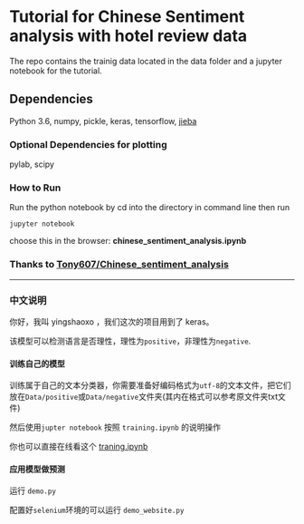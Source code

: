 # Tutorial for Chinese Sentiment analysis with hotel review data
The repo contains the trainig data located in the data folder and a jupyter notebook for the tutorial.

## Dependencies
Python 3.6, numpy, pickle, keras, tensorflow, [jieba](https://github.com/fxsjy/jieba)

### Optional Dependencies for plotting
pylab, scipy

### How to Run
Run the python notebook by cd into the directory in command line then run
```
jupyter notebook
```
choose this in the browser: **chinese_sentiment_analysis.ipynb**

### Thanks to [Tony607/Chinese_sentiment_analysis](https://github.com/Tony607/Chinese_sentiment_analysis)

___

### 中文说明

你好，我叫 yingshaoxo ，我们这次的项目用到了 keras。

该模型可以检测语言是否理性，理性为`positive`，非理性为`negative`.

#### 训练自己的模型

训练属于自己的文本分类器，你需要准备好编码格式为`utf-8`的文本文件，把它们放在`Data/positive`或`Data/negative`文件夹(其内在格式可以参考原文件夹txt文件)

然后使用`jupter notebook` 按照 `training.ipynb` 的说明操作

你也可以直接在线看这个 [traning.ipynb]()

#### 应用模型做预测

运行 `demo.py`

配置好`selenium`环境的可以运行 `demo_website.py`
